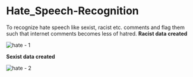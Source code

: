 # Hate_Speech-Recognition
To recognize hate speech like sexist, racist etc. comments and flag them such that internet comments becomes less of hatred.
**Racist data created**

![hate - 1](https://user-images.githubusercontent.com/47295561/103456005-09914000-4d18-11eb-8d74-baf5095925a4.png)

**Sexist data created**

![hate - 2](https://user-images.githubusercontent.com/47295561/103456006-0dbd5d80-4d18-11eb-932a-81275e3c87cd.png)
